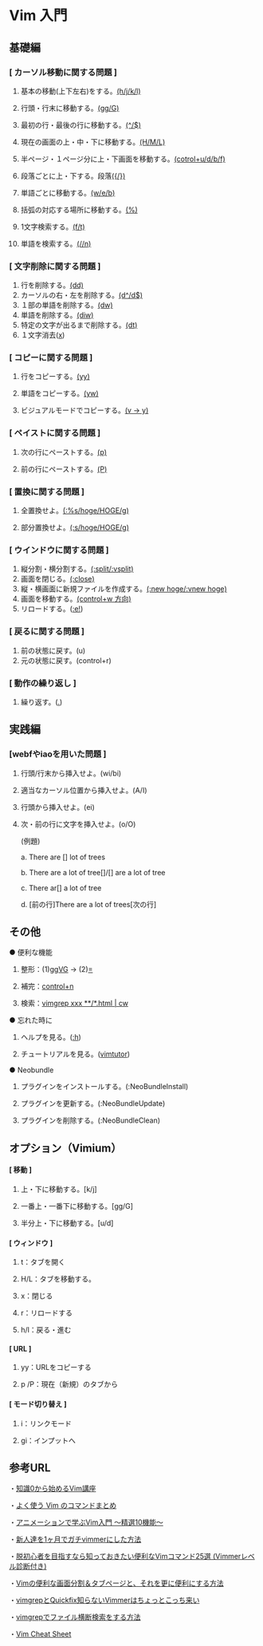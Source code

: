 # Vim 入門

## 基礎編

### [ **カーソル移動に関する問題** **]**

1.  基本の移動(上下左右)をする。<u>(h/j/k/l)</u>

2. 行頭・行末に移動する。<u>(gg/G)</u>

3. 最初の行・最後の行に移動する。<u>(^/$)</u>

4. 現在の画面の上・中・下に移動する。<u>(H/M/L)</u>

5. 半ページ・１ページ分に上・下画面を移動する。<u>(cotrol+u/d/b/f)</u>

6. 段落ごとに上・下する。段落<u>({/})</u>

7. 単語ごとに移動する。<u>(w/e/b)</u>

8. 括弧の対応する場所に移動する。<u>(%)</u>

9. 1文字検索する。<u>(f/t)</u>

10. 単語を検索する。<u>(//n)</u>



### **[** **文字削除に関する問題** **]**

1. 行を削除する。<u>(dd)</u>
2. カーソルの右・左を削除する。<u>(d^/d$)</u>
3. １部の単語を削除する。<u>(dw)</u>
4. 単語を削除する。<u>(diw)</u>
5. 特定の文字が出るまで削除する。<u>(dt)</u>
6. １文字消去(<u>x</u>)



### **[** **コピーに関する問題** **]**

1. 行をコピーする。<u>(yy)</u>

2. 単語をコピーする。<u>(yw)</u>

3. ビジュアルモードでコピーする。<u>(v → y)</u>



### **[** **ペイストに関する問題** **]**

1. 次の行にペーストする。<u>(p)</u>

2. 前の行にペーストする。<u>(P)</u>



### **[** **置換に関する問題** **]**

1. 全置換せよ。<u>(:%s/hoge/HOGE/g)</u>

2. 部分置換せよ。<u>(:s/hoge/HOGE/g)</u>



### **[** **ウインドウに関する問題** ]

1. 縦分割・横分割する。<u>(:split/:vsplit)</u>
2. 画面を閉じる。<u>(:close)</u>
3. 縦・横画面に新規ファイルを作成する。<u>(:new hoge/:vnew hoge)</u>
4. 画面を移動する。<u>(control+w 方向)</u>
5. リロードする。(<u>:e!</u>)



### [ 戻るに関する問題 ]

1. 前の状態に戻す。(u)
2. 元の状態に戻す。(control+r)



### [ 動作の繰り返し ]

1. 繰り返す。(<u>.</u>)



## 実践編

### [webfやiaoを用いた問題 ]

1. 行頭/行末から挿入せよ。(wi/bi)

2. 適当なカーソル位置から挿入せよ。(A/I)

3. 行頭から挿入せよ。(ei)

4. 次・前の行に文字を挿入せよ。(o/O)

   (例題)

   a. There are [] lot of trees

   b. There are a lot of tree[]/[] are a lot of tree

   c. There ar[] a lot of tree

   d. [前の行]There are a lot of trees[次の行]

## その他

● 便利な機能

1. 整形：(1)<u>ggVG</u> → (2)<u>=</u>

2. 補完：<u>control+n</u>

3. 検索：<u>vimgrep xxx **/*.html | cw</u>



● 忘れた時に

1. ヘルプを見る。(<u>:h</u>)

2. チュートリアルを見る。(<u>vimtutor</u>)



● Neobundle

1. プラグインをインストールする。(:NeoBundleInstall)

2. プラグインを更新する。(:NeoBundleUpdate)

3. プラグインを削除する。(:NeoBundleClean)



## オプション（Vimium）

#### [ 移動 ]

1. 上・下に移動する。[k/j]

2. 一番上・一番下に移動する。[gg/G]

3. 半分上・下に移動する。[u/d]

#### [ ウィンドウ ]

1. t：タブを開く
2. H/L：タブを移動する。

2. x：閉じる

3. r：リロードする

4. h/l：戻る・進む

#### [ URL ]

1. yy：URLをコピーする

2. p /P：現在（新規）のタブから

#### [ モード切り替え ]

1. i：リンクモード

2. gi：インプットへ



## 参考URL

・[知識0から始めるVim講座](https://www.google.com/url?q=https%3A%2F%2Fqiita.com%2FJpnLavender%2Fitems%2Ffabcc79b4ab0d52e1f6d&sa=D&sntz=1&usg=AFQjCNHA912OvGf8Ofp9p5PevkIWhddGkA)

・[よく使う Vim のコマンドまとめ](https://www.google.com/url?q=https%3A%2F%2Fqiita.com%2Fhide%2Fitems%2F5bfe5b322872c61a6896&sa=D&sntz=1&usg=AFQjCNHPdy2sQcawQvW8iG8tBoIBdCYLAA)

・[アニメーションで学ぶVim入門 ～精選10機能～](https://www.google.com/url?q=https%3A%2F%2Fqiita.com%2FKoyanagiHitoshi%2Fitems%2F82ef910432552d0a4553&sa=D&sntz=1&usg=AFQjCNHWIvZgoO3ddZDAbS_CbbkCku2Exg)

・[新人達を1ヶ月でガチvimmerにした方法](https://www.google.com/url?q=https%3A%2F%2Fqiita.com%2Fnyantera%2Fitems%2F4bf29ca6f11bc797a9cb&sa=D&sntz=1&usg=AFQjCNEIVtKnAcHulBYyo2Xl09I_kyITjQ)

・[脱初心者を目指すなら知っておきたい便利なVimコマンド25選 (Vimmerレベル診断付き)](https://www.google.com/url?q=https%3A%2F%2Fqiita.com%2Fjnchito%2Fitems%2F57ffda5712636a9a1e62&sa=D&sntz=1&usg=AFQjCNG9f3a_d05VT98U7asoePHxdpiydw)

・[Vimの便利な画面分割＆タブページと、それを更に便利にする方法](https://www.google.com/url?q=https%3A%2F%2Fqiita.com%2Ftekkoc%2Fitems%2F98adcadfa4bdc8b5a6ca&sa=D&sntz=1&usg=AFQjCNG8Juoohx4TZ8Brwqi182Nx5NDV6Q)

・[vimgrepとQuickfix知らないVimmerはちょっとこっち来い](https://www.google.com/url?q=https%3A%2F%2Fqiita.com%2Fyuku_t%2Fitems%2F0c1aff03949cb1b8fe6b&sa=D&sntz=1&usg=AFQjCNFTWwpf1FeeokyKtIcPqGqOjMX5yw)

・[vimgrepでファイル横断検索をする方法](https://www.google.com/url?q=https%3A%2F%2Fblog.onk164.net%2Farchives%2F517.html&sa=D&sntz=1&usg=AFQjCNEXCasK__gjciBBTDanlc_NXy04Ww)

・[Vim Cheat Sheet](https://www.google.com/url?q=https%3A%2F%2Fvim.rtorr.com%2Flang%2Fja&sa=D&sntz=1&usg=AFQjCNEG6iTMzStKz4M1yzjXawfgGJw8aA)

